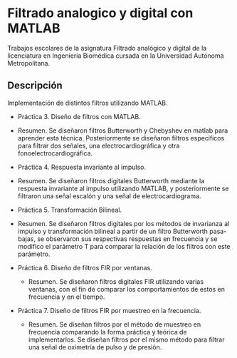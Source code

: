 # Filtrado analogico y digital con MATLAB
Trabajos escolares de la asignatura Filtrado analógico y digital de la licenciatura en Ingeniería Biomédica cursada en la Universidad Autónoma Metropolitana.


## Descripción

Implementación de distintos filtros utilizando MATLAB.

* Práctica 3. Diseño de filtros con MATLAB.
 - Resumen. Se diseñaron filtros Butterworth y Chebyshev en matlab para aprender esta técnica. Posteriormente se diseñaron filtros específicos para filtrar dos señales, una electrocardiográfica y otra fonoelectrocardiográfica.
 
 * Práctica 4. Respuesta invariante al impulso.
  - Resumen. Se diseñaron filtros digitales Butterworth mediante la respuesta invariante al impulso utilizando MATLAB, y posteriormente se filtraron una señal escalón y una señal de electrocardiograma.

* Práctica 5. Transformación Bilineal.
- Resumen. Se diseñaron filtros digitales por los métodos de invarianza al impulso y transformación bilineal a partir de un filtro Butterworth pasa-bajas, se observaron sus respectivas respuestas en frecuencia y se modifico el parámetro T para comparar la relación de los filtros con este parámetro.

* Práctica 6. Diseño de filtros FIR por ventanas.
  - Resumen. Se diseñaron filtros digitales FIR utilizando varias ventanas, con el fin de comparar los comportamientos de estos en frecuencia y en el tiempo.

* Práctica 7. Diseño de filtros FIR por muestreo en la frecuencia.
  - Resumen. Se diseñan filtros por el método de muestreo en frecuencia comparando la forma práctica y teórica de implementarlos. Se diseñan filtros por el mismo método para filtrar una señal de oximetría de pulso y de presión.

